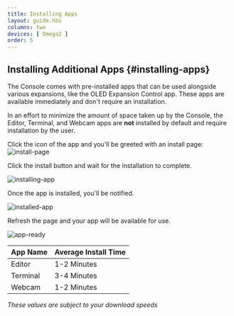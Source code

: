 ```yaml
---
title: Installing Apps
layout: guide.hbs
columns: two
devices: [ Omega2 ]
order: 5
---
```


## Installing Additional Apps {#installing-apps}

<!-- // Mention the pre-installed apps. Show how to install additional apps through the console or through the command line -->

The Console comes with pre-installed apps that can be used alongside various expansions, like the OLED Expansion Control app.
These apps are available immediately and don't require an installation.

In an effort to minimize the amount of space taken up by the Console, the Editor, Terminal, and Webcam apps are **not** installed by default and require installation by the user.

Click the icon of the app and you'll be greeted with an install page:
![install-page](https://raw.githubusercontent.com/OnionIoT/Onion-Docs/master/Omega2/Documentation/Get-Started/img/installing-the-console-install-page.png)

Click the install button and wait for the installation to complete.

![installing-app](https://raw.githubusercontent.com/OnionIoT/Onion-Docs/master/Omega2/Documentation/Get-Started/img/installing-the-console-installing.png)

Once the app is installed, you'll be notified.

![installed-app](https://raw.githubusercontent.com/OnionIoT/Onion-Docs/master/Omega2/Documentation/Get-Started/img/installing-the-console-installed.png)

Refresh the page and your app will be available for use.

![app-ready](https://raw.githubusercontent.com/OnionIoT/Onion-Docs/master/Omega2/Documentation/Get-Started/img/installing-the-console-app-ready.png)


| App Name | Average Install Time |
|--------|--------------|
| Editor | 1-2 Minutes |
| Terminal | 3-4 Minutes |
| Webcam | 1-2 Minutes |

*These values are subject to your download speeds*
